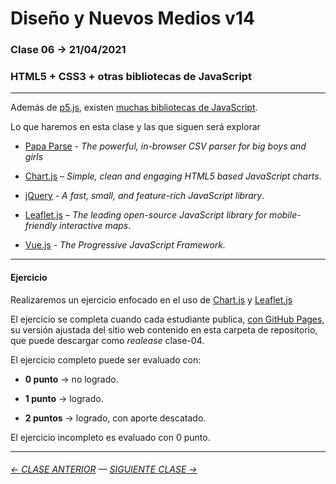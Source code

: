 # Diseño y Nuevos Medios v14 

### Clase 06 → 21/04/2021

### HTML5 + CSS3 + otras bibliotecas de JavaScript

- - - - - - - - - - 

Además de [p5.js](https://p5js.org/es/), existen [muchas bibliotecas de JavaScript](https://en.wikipedia.org/wiki/List_of_JavaScript_libraries).

Lo que haremos en esta clase y las que siguen será explorar

- [Papa Parse](https://www.papaparse.com/) - *The powerful, in-browser CSV parser for big boys and girls*

- [Chart.js](https://www.chartjs.org/) – *Simple, clean and engaging HTML5 based JavaScript charts*.

- [jQuery](https://jquery.com/) - *A fast, small, and feature-rich JavaScript library*.

- [Leaflet.js](https://leafletjs.com/) – *The leading open-source JavaScript library for mobile-friendly interactive maps*.

- [Vue.js](https://v3.vuejs.org/) - *The Progressive JavaScript Framework.*

- - - - - - -

#### Ejercicio

Realizaremos un ejercicio enfocado en el uso de [Chart.js](https://www.chartjs.org/) y [Leaflet.js](https://leafletjs.com/)

El ejercicio se completa cuando cada estudiante publica, [con GitHub Pages](https://docs.github.com/es/free-pro-team@latest/github/working-with-github-pages/configuring-a-publishing-source-for-your-github-pages-site), su versión ajustada del sitio web contenido en esta carpeta de repositorio, que puede descargar como *realease* clase-04.

El ejercicio completo puede ser evaluado con:

- **0 punto** → no logrado.

- **1 punto** → logrado.

- **2 puntos** → logrado, con aporte descatado.

El ejercicio incompleto es evaluado con 0 punto.

- - - - - - - -

###### [← CLASE ANTERIOR](https://github.com/profesorfaco/dno037-2021/tree/main/clase-05) — [SIGUIENTE CLASE →](https://github.com/profesorfaco/dno037-2021/tree/main/clase-07)
